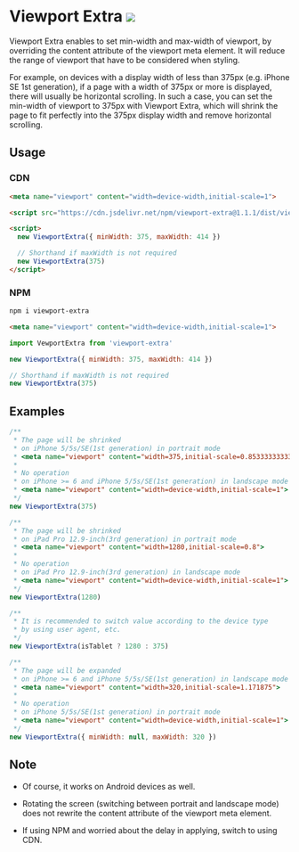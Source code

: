 # Viewport Extra [![](https://data.jsdelivr.com/v1/package/npm/viewport-extra/badge)](https://www.jsdelivr.com/package/npm/viewport-extra)

Viewport Extra enables to set min-width and max-width of viewport, by overriding the content attribute of the viewport meta element. It will reduce the range of viewport that have to be considered when styling.

For example, on devices with a display width of less than 375px (e.g. iPhone SE 1st generation), if a page with a width of 375px or more is displayed, there will usually be horizontal scrolling. In such a case, you can set the min-width of viewport to 375px with Viewport Extra, which will shrink the page to fit perfectly into the 375px display width and remove horizontal scrolling.

## Usage

### CDN

```html
<meta name="viewport" content="width=device-width,initial-scale=1">

<script src="https://cdn.jsdelivr.net/npm/viewport-extra@1.1.1/dist/viewport-extra.min.js"></script>

<script>
  new ViewportExtra({ minWidth: 375, maxWidth: 414 })

  // Shorthand if maxWidth is not required
  new ViewportExtra(375)
</script>
```

### NPM

```bash
npm i viewport-extra
```

```html
<meta name="viewport" content="width=device-width,initial-scale=1">
```

```js
import VewportExtra from 'viewport-extra'

new ViewportExtra({ minWidth: 375, maxWidth: 414 })

// Shorthand if maxWidth is not required
new ViewportExtra(375)
```

## Examples

```js
/**
 * The page will be shrinked
 * on iPhone 5/5s/SE(1st generation) in portrait mode
 * <meta name="viewport" content="width=375,initial-scale=0.8533333333333334">
 *
 * No operation
 * on iPhone >= 6 and iPhone 5/5s/SE(1st generation) in landscape mode
 * <meta name="viewport" content="width=device-width,initial-scale=1">
 */
new ViewportExtra(375)

/**
 * The page will be shrinked
 * on iPad Pro 12.9-inch(3rd generation) in portrait mode
 * <meta name="viewport" content="width=1280,initial-scale=0.8">
 *
 * No operation
 * on iPad Pro 12.9-inch(3rd generation) in landscape mode
 * <meta name="viewport" content="width=device-width,initial-scale=1">
 */
new ViewportExtra(1280)

/**
 * It is recommended to switch value according to the device type
 * by using user agent, etc.
 */
new ViewportExtra(isTablet ? 1280 : 375)

/**
 * The page will be expanded
 * on iPhone >= 6 and iPhone 5/5s/SE(1st generation) in landscape mode
 * <meta name="viewport" content="width=320,initial-scale=1.171875">
 *
 * No operation
 * on iPhone 5/5s/SE(1st generation) in portrait mode
 * <meta name="viewport" content="width=device-width,initial-scale=1">
 */
new ViewportExtra({ minWidth: null, maxWidth: 320 })
```

## Note

* Of course, it works on Android devices as well.

* Rotating the screen (switching between portrait and landscape mode) does not rewrite the content attribute of the viewport meta element.

* If using NPM and worried about the delay in applying, switch to using CDN.
